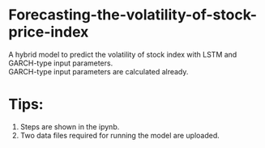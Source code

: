 # Forecasting-the-volatility-of-stock-price-index
A hybrid model to predict the volatility of stock index with LSTM and GARCH-type input parameters.  
GARCH-type input parameters are calculated already.
# Tips:
1. Steps are shown in the ipynb.  
2. Two data files required for running the model are uploaded.
